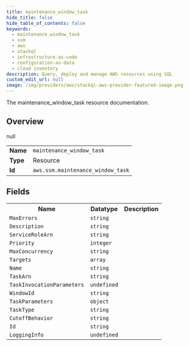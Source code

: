```yaml
---
title: maintenance_window_task
hide_title: false
hide_table_of_contents: false
keywords:
  - maintenance_window_task
  - ssm
  - aws
  - stackql
  - infrastructure-as-code
  - configuration-as-data
  - cloud inventory
description: Query, deploy and manage AWS resources using SQL
custom_edit_url: null
image: /img/providers/aws/stackql-aws-provider-featured-image.png
---
```

The maintenance_window_task resource documentation.

## Overview
<table><tbody>
<tr><td><b>Name</b></td><td><code>maintenance_window_task</code></td></tr>
<tr><td><b>Type</b></td><td>Resource</td></tr>
null
<tr><td><b>Id</b></td><td><code>aws.ssm.maintenance_window_task</code></td></tr>
</tbody></table>

## Fields
<table><tbody>
<tr><th>Name</th><th>Datatype</th><th>Description</th></tr>
<tr><td><code>MaxErrors</code></td><td><code>string</code></td><td></td></tr><tr><td><code>Description</code></td><td><code>string</code></td><td></td></tr><tr><td><code>ServiceRoleArn</code></td><td><code>string</code></td><td></td></tr><tr><td><code>Priority</code></td><td><code>integer</code></td><td></td></tr><tr><td><code>MaxConcurrency</code></td><td><code>string</code></td><td></td></tr><tr><td><code>Targets</code></td><td><code>array</code></td><td></td></tr><tr><td><code>Name</code></td><td><code>string</code></td><td></td></tr><tr><td><code>TaskArn</code></td><td><code>string</code></td><td></td></tr><tr><td><code>TaskInvocationParameters</code></td><td><code>undefined</code></td><td></td></tr><tr><td><code>WindowId</code></td><td><code>string</code></td><td></td></tr><tr><td><code>TaskParameters</code></td><td><code>object</code></td><td></td></tr><tr><td><code>TaskType</code></td><td><code>string</code></td><td></td></tr><tr><td><code>CutoffBehavior</code></td><td><code>string</code></td><td></td></tr><tr><td><code>Id</code></td><td><code>string</code></td><td></td></tr><tr><td><code>LoggingInfo</code></td><td><code>undefined</code></td><td></td></tr>
</tbody></table>
